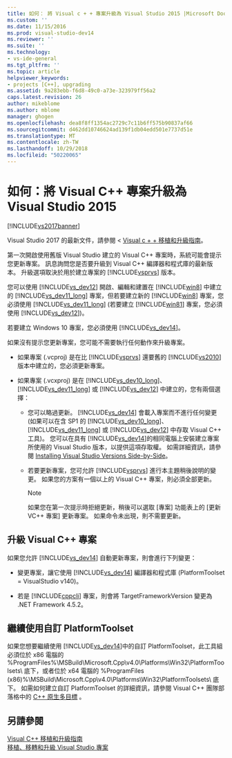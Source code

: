 ```yaml
---
title: 如何： 將 Visual c + + 專案升級為 Visual Studio 2015 |Microsoft Docs
ms.custom: ''
ms.date: 11/15/2016
ms.prod: visual-studio-dev14
ms.reviewer: ''
ms.suite: ''
ms.technology:
- vs-ide-general
ms.tgt_pltfrm: ''
ms.topic: article
helpviewer_keywords:
- projects [C++], upgrading
ms.assetid: 9a283ebb-f6d8-49c0-a73e-323979ff56a2
caps.latest.revision: 26
author: mikeblome
ms.author: mblome
manager: ghogen
ms.openlocfilehash: dea8f8ff1354ac2729c7c11b6ff575b90837af66
ms.sourcegitcommit: d462dd10746624ad139f1db04edd501e7737d51e
ms.translationtype: MT
ms.contentlocale: zh-TW
ms.lasthandoff: 10/29/2018
ms.locfileid: "50220065"
---
```

# <a name="how-to-upgrade-visual-c-projects-to-visual-studio-2015"></a>如何：將 Visual C++ 專案升級為 Visual Studio 2015
[!INCLUDE[vs2017banner](../includes/vs2017banner.md)]

Visual Studio 2017 的最新文件，請參閱 < [Visual c + + 移植和升級指南](https://docs.microsoft.com/cpp/porting/visual-cpp-porting-and-upgrading-guide)。

第一次開啟使用舊版 Visual Studio 建立的 Visual C++ 專案時，系統可能會提示您更新專案。 訊息詢問您是否要升級到 Visual C++ 編譯器和程式庫的最新版本。 升級選項取決於用於建立專案的 [!INCLUDE[vsprvs](../includes/vsprvs-md.md)] 版本。  
  
 您可以使用 [!INCLUDE[vs_dev12](../includes/vs-dev12-md.md)] 開啟、編輯和建置在 [!INCLUDE[win8](../includes/win8-md.md)] 中建立的 [!INCLUDE[vs_dev11_long](../includes/vs-dev11-long-md.md)] 專案，但若要建立新的 [!INCLUDE[win8](../includes/win8-md.md)] 專案，您必須使用 [!INCLUDE[vs_dev11_long](../includes/vs-dev11-long-md.md)]  (若要建立 [!INCLUDE[win81](../includes/win81-md.md)] 專案，您必須使用 [!INCLUDE[vs_dev12](../includes/vs-dev12-md.md)])。  
  
 若要建立 Windows 10 專案，您必須使用 [!INCLUDE[vs_dev14](../includes/vs-dev14-md.md)]。  
  
 如果沒有提示您更新專案，您可能不需要執行任何動作來升級專案。  
  
-   如果專案 (.vcproj) 是在比 [!INCLUDE[vsprvs](../includes/vsprvs-md.md)] 還要舊的 [!INCLUDE[vs2010](../includes/vs2010-md.md)]版本中建立的，您必須更新專案。  
  
-   如果專案 (.vcxproj) 是在 [!INCLUDE[vs_dev10_long](../includes/vs-dev10-long-md.md)]、[!INCLUDE[vs_dev11_long](../includes/vs-dev11-long-md.md)] 或 [!INCLUDE[vs_dev12](../includes/vs-dev12-md.md)] 中建立的，您有兩個選擇：  
  
    -   您可以略過更新。 [!INCLUDE[vs_dev14](../includes/vs-dev14-md.md)] 會載入專案而不進行任何變更 (如果可以在含 SP1 的 [!INCLUDE[vs_dev10_long](../includes/vs-dev10-long-md.md)]、[!INCLUDE[vs_dev11_long](../includes/vs-dev11-long-md.md)] 或 [!INCLUDE[vs_dev12](../includes/vs-dev12-md.md)] 中存取 Visual C++ 工具)。 您可以在具有 [!INCLUDE[vs_dev14](../includes/vs-dev14-md.md)]的相同電腦上安裝建立專案所使用的 Visual Studio 版本，以提供這項存取權。 如需詳細資訊，請參閱 [Installing Visual Studio Versions Side-by-Side](../install/install-visual-studio-versions-side-by-side.md)。  
  
    -   若要更新專案，您可允許 [!INCLUDE[vsprvs](../includes/vsprvs-md.md)] 進行本主題稍後說明的變更。 如果您的方案有一個以上的 Visual C++ 專案，則必須全部更新。  
  
        > [!NOTE]
        >  如果您在第一次提示時拒絕更新，稍後可以選取 [專案]  功能表上的 [更新 VC++ 專案]  更新專案。 如果命令未出現，則不需要更新。  
  
## <a name="upgrading-a-visual-c-project"></a>升級 Visual C++ 專案  
 如果您允許 [!INCLUDE[vs_dev14](../includes/vs-dev14-md.md)] 自動更新專案，則會進行下列變更：  
  
-   變更專案，讓它使用 [!INCLUDE[vs_dev14](../includes/vs-dev14-md.md)] 編譯器和程式庫 (PlatformToolset = VisualStudio v140)。  
  
-   若是 [!INCLUDE[cppcli](../includes/cppcli-md.md)] 專案，則會將 TargetFrameworkVersion 變更為 .NET Framework 4.5.2。  
  
## <a name="continuing-to-work-with-a-custom-platformtoolset"></a>繼續使用自訂 PlatformToolset  
 如果您想要繼續使用 [!INCLUDE[vs_dev14](../includes/vs-dev14-md.md)]中的自訂 PlatformToolset，此工具組必須位於 x86 電腦的 %ProgramFiles%\MSBuild\Microsoft.Cpp\v4.0\Platforms\Win32\PlatformToolsets\ 底下，或者位於 x64 電腦的 %ProgramFiles (x86)%\MSBuild\Microsoft.Cpp\v4.0\Platforms\Win32\PlatformToolsets\ 底下。 如需如何建立自訂 PlatformToolset 的詳細資訊，請參閱 Visual C++ 團隊部落格中的 [C++ 原生多目標](http://go.microsoft.com/fwlink/?LinkId=248587) 。  
  
## <a name="see-also"></a>另請參閱  
 [Visual C++ 移植和升級指南](http://msdn.microsoft.com/library/f5fbcc3d-aa72-41a6-ad9a-a706af2166fb)   
 [移植、移轉和升級 Visual Studio 專案](../porting/porting-migrating-and-upgrading-visual-studio-projects.md)

